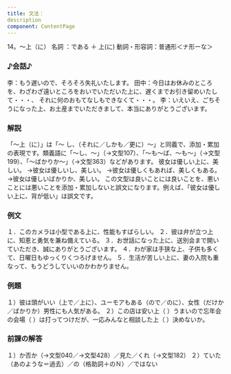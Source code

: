 ```yaml
---
title: 文法：
description
component: ContentPage
---
```



14。～上（に）
名詞 ：である ＋ 上(に)
動詞・形容詞：普通形＜ナ形ーな＞  

### ♪会話♪
李：もう遅いので、そろそろ失礼いたします。
田中：今日はお休みのところを、わざわざ遠いところをおいでいただいた上に、遅くまでお引き留めいたして・・・、 それに何のおもてなしもできなくて・・・。
李：いえいえ、ごちそうになった上、お土産までいただきまして、本当にありがとうございます。

### 解説
「～上（に）」は「～ し、（それに／しかも／更に）～」と同義で、添加・累加の表現です。類義語に「～し、～」（→文型107）、「～も～ば、～も～」（→文型199）、「～ばかりか～」（→文型363）などがあります。
彼女は優しい上に、美しい。
→彼女は優しいし、美しい。
→彼女は優しくもあれば、美しくもある。
→彼女は優しいばかりか、美しい。 この文型は良いことには良いことを、悪いことには悪いことを添加・累加しないと誤文になります。例えば、「彼女は優しい上に、背が低い」は誤文です。

### 例文
１．このカメラは小型である上に、性能もすばらしい。
２．彼は弁が立つ上に、知恵と勇気を兼ね備えている。
３．お世話になった上に、送別会まで開いていただき、誠にありがとうございます。
４．わが家は手狭な上、子供も多くて、日曜日もゆっくりくつろげません。
５．生活が苦しい上に、妻の入院も重なって、もうどうしていいのかわかりません。

### 例題
１）彼は頭がいい（上で／上に）、ユーモアもある（ので／のに）、女性（だけか／ばかりか）男性にも人気がある。
２）この店は安い上（ ）うまいので忘年会の会場（ ）は打ってつけだが、一応みんなと相談した上（ ）決めないか。

### 前課の解答
１）か否か（→文型040／→文型428）／見た／くれ（→文型182）
２）ていた（あのような＝過去）／の（格助詞＋のＮ）／ではない
